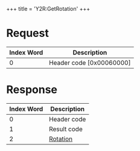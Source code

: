 +++
title = 'Y2R:GetRotation'
+++

# Request

| Index Word | Description                |
|------------|----------------------------|
| 0          | Header code \[0x00060000\] |

# Response

| Index Word | Description                                     |
|------------|-------------------------------------------------|
| 0          | Header code                                     |
| 1          | Result code                                     |
| 2          | [Rotation](Camera_Services#Rotation "wikilink") |
